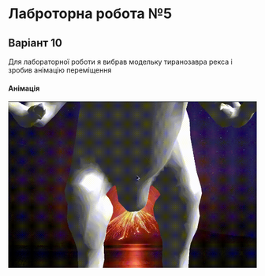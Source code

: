 # Лаброторна робота №5

## Варіант 10

Для лабораторної роботи я вибрав модельку тиранозавра рекса і зробив анімацію переміщення


#### Анімація
![gif](lab5.gif)
